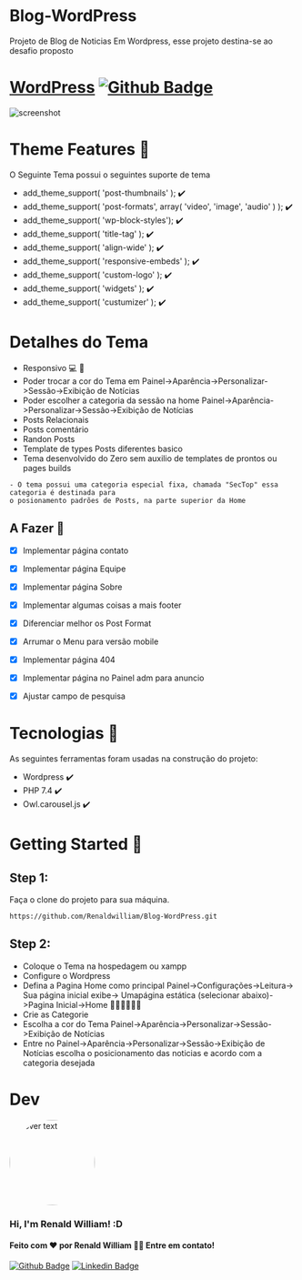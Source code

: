 # Blog-WordPress
Projeto de Blog de Noticias Em Wordpress, esse projeto destina-se ao desafio proposto 

# [WordPress](https://br.wordpress.org/) [![Github Badge](https://img.shields.io/badge/Wordpress-version%205.7-blue)](https://br.wordpress.org/)
![screenshot](https://user-images.githubusercontent.com/55859434/124622524-92b53b00-de51-11eb-9850-7c830e213021.png)


# Theme Features :wrench:
O Seguinte Tema possui o seguintes suporte de tema
- add_theme_support( 'post-thumbnails' );  :heavy_check_mark:
- add_theme_support( 'post-formats', array( 'video', 'image', 'audio' ) );  :heavy_check_mark:
- add_theme_support( 'wp-block-styles');  :heavy_check_mark:
- add_theme_support( 'title-tag' ); :heavy_check_mark:
- add_theme_support( 'align-wide' );  :heavy_check_mark:
- add_theme_support( 'responsive-embeds' );  :heavy_check_mark:
- add_theme_support( 'custom-logo' );  :heavy_check_mark:
- add_theme_support( 'widgets' );  :heavy_check_mark:
- add_theme_support( 'custumizer' );  :heavy_check_mark:

# Detalhes do Tema
- Responsivo :computer: :iphone:
- Poder trocar a cor do Tema em Painel->Aparência->Personalizar->Sessão->Exibição de Notícias
- Poder escolher a categoria da sessão na home Painel->Aparência->Personalizar->Sessão->Exibição de Notícias
- Posts Relacionais 
- Posts comentário 
- Randon Posts
- Template de types Posts diferentes basico
- Tema desenvolvido do Zero sem auxilio de templates de prontos ou pages builds

```
- O tema possui uma categoria especial fixa, chamada "SecTop" essa categoria é destinada para 
o posionamento padrões de Posts, na parte superior da Home
```
## A Fazer :wrench:
- [x] Implementar página contato
- [x] Implementar página Equipe
- [x] Implementar página Sobre
- [x] Implementar algumas coisas a mais footer
- [x] Diferenciar melhor os Post Format
- [x] Arrumar o Menu para versão mobile
- [x] Implementar página 404
- [x] Implementar página no Painel adm para anuncio
- [x] Ajustar campo de pesquisa


# Tecnologias :pushpin:
As seguintes ferramentas foram usadas na construção do projeto:
- Wordpress  :heavy_check_mark:
- PHP 7.4  :heavy_check_mark:
- Owl.carousel.js  :heavy_check_mark:   

# Getting Started :flags:

## Step 1:
Faça o clone do projeto para sua máquina.

``` 
https://github.com/Renaldwilliam/Blog-WordPress.git
```
## Step 2:
- Coloque o Tema na hospedagem ou xampp 
- Configure o Wordpress
- Defina a Pagina Home como principal Painel->Configurações->Leitura->
Sua página inicial exibe-> Umapágina estática (selecionar abaixo)->Pagina Inicial->Home :pushpin::pushpin::pushpin::pushpin::pushpin::pushpin:
- Crie as Categorie
- Escolha a cor do Tema Painel->Aparência->Personalizar->Sessão->Exibição de Notícias
- Entre no Painel->Aparência->Personalizar->Sessão->Exibição de Notícias escolha o posicionamento das noticias e acordo com a categoria desejada

# Dev
<p align="">
  <img src="https://avatars.githubusercontent.com/u/55859434?v=4" width="150" height="150" title="hover text" style="border-radius:50%">
</p>

### Hi, I'm Renald William! :D

#### Feito com :heart: por Renald William 👋🏽 Entre em contato!

[![Github Badge](https://img.shields.io/badge/-Github-000?style=flat-square&logo=Github&logoColor=white&link=https://github.com/Renaldwilliam)](https://github.com/Renaldwilliam)
[![Linkedin Badge](https://img.shields.io/badge/-LinkedIn-blue?style=flat-square&logo=Linkedin&logoColor=white&link=https://www.linkedin.com/in/renald-william-faustino-81a4241a6/)](https://www.linkedin.com/in/renald-william-faustino-81a4241a6/)

